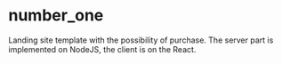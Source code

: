 # number_one
Landing site template with the possibility of purchase. The server part is implemented on NodeJS, the client is on the React.
